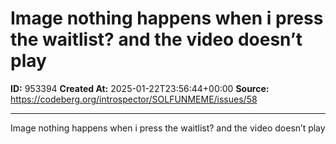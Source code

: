 # Image nothing happens when i press the waitlist? and the video doesn’t play

**ID:** 953394
**Created At:** 2025-01-22T23:56:44+00:00
**Source:** https://codeberg.org/introspector/SOLFUNMEME/issues/58

---


Image
nothing happens when i press the waitlist?
and the video doesn’t play